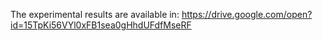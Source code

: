 The experimental results are available in:
https://drive.google.com/open?id=15TpKi56VYl0xFB1sea0gHhdUFdfMseRF
